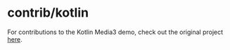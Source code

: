 # contrib/kotlin
For contributions to the Kotlin Media3 demo, check out the original project [here](https://github.com/akhorasani/Media3Player).
